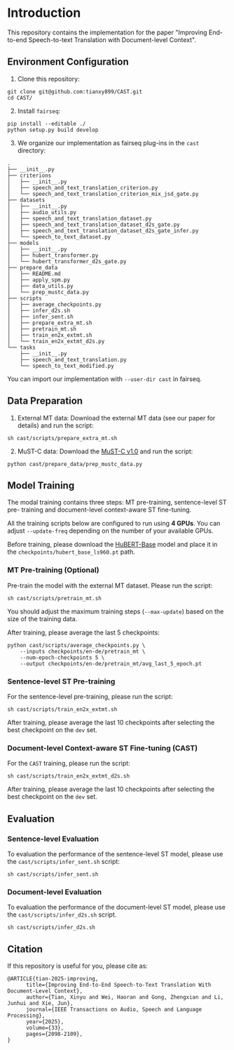 # Introduction

This repository contains the implementation for the paper "Improving End-to-end Speech-to-text Translation with Document-level Context".

## Environment Configuration

1. Clone this repository:

```
git clone git@github.com:tianxy899/CAST.git
cd CAST/
```

2. Install `fairseq`:

```
pip install --editable ./
python setup.py build develop
```

3. We organize our implementation as fairseq plug-ins in the  `cast` directory:

```
.
├── __init__.py
├── criterions
│   ├── __init__.py
│   ├── speech_and_text_translation_criterion.py
│   └── speech_and_text_translation_criterion_mix_jsd_gate.py
├── datasets
│   ├── __init__.py
│   ├── audio_utils.py
│   ├── speech_and_text_translation_dataset.py
│   ├── speech_and_text_translation_dataset_d2s_gate.py
│   ├── speech_and_text_translation_dataset_d2s_gate_infer.py
│   └── speech_to_text_dataset.py
├── models
│   ├── __init__.py
│   ├── hubert_transformer.py
│   └── hubert_transformer_d2s_gate.py
├── prepare_data
│   ├── README.md
│   ├── apply_spm.py
│   ├── data_utils.py
│   └── prep_mustc_data.py
├── scripts
│   ├── average_checkpoints.py
│   ├── infer_d2s.sh
│   ├── infer_sent.sh
│   ├── prepare_extra_mt.sh
│   ├── pretrain_mt.sh
│   ├── train_en2x_extmt.sh
│   └── train_en2x_extmt_d2s.py
└── tasks
    ├── __init__.py
    ├── speech_and_text_translation.py
    └── speech_to_text_modified.py
```

You can import our implementation with `--user-dir cast` in fairseq.



## Data Preparation

1. External MT data: Download the external MT data (see our paper for details) and run the script:

```
sh cast/scripts/prepare_extra_mt.sh
```

2. MuST-C data: Download the [MuST-C v1.0](https://ict.fbk.eu/must-c/) and run the script:

```
python cast/prepare_data/prep_mustc_data.py
```


## Model Training

The modal training contains three steps: MT pre-training, sentence-level ST pre-
training and document-level context-aware ST fine-tuning.

All the training scripts below are configured to run using **4 GPUs**. You can adjust `--update-freq` depending on the number of your available GPUs.

Before training, please download the [HuBERT-Base](https://dl.fbaipublicfiles.com/hubert/hubert_base_ls960.pt) model and place it in the `checkpoints/hubert_base_ls960.pt` path.

### MT Pre-training (Optional) 

Pre-train the model with the external MT dataset. Please run the script:

```
sh cast/scripts/pretrain_mt.sh
```

You should adjust the maximum training steps (`--max-update`) based on the size of the training data.

After training, please average the last 5 checkpoints:

```
python cast/scripts/average_checkpoints.py \
    --inputs checkpoints/en-de/pretrain_mt \
    --num-epoch-checkpoints 5 \
    --output checkpoints/en-de/pretrain_mt/avg_last_5_epoch.pt
```

### Sentence-level ST Pre-training

For the sentence-level pre-training, please run the script:

```
sh cast/scripts/train_en2x_extmt.sh
```
After training, please average the last 10 checkpoints after selecting the best checkpoint on the `dev` set.

### Document-level Context-aware ST Fine-tuning (CAST)

For the `CAST` training, please run the script:

```
sh cast/scripts/train_en2x_extmt_d2s.sh
```
After training, please average the last 10 checkpoints after selecting the best checkpoint on the `dev` set.


## Evaluation

### Sentence-level Evaluation

To evaluation the performance of the sentence-level ST model, please use the `cast/scripts/infer_sent.sh` script:

```
sh cast/scripts/infer_sent.sh
```

### Document-level Evaluation

To evaluation the performance of the document-level ST model, please use the `cast/scripts/infer_d2s.sh` script.

```
sh cast/scripts/infer_d2s.sh
```


## Citation

If this repository is useful for you, please cite as:

```
@ARTICLE{tian-2025-improving,
      title={Improving End-to-End Speech-to-Text Translation With Document-Level Context}, 
      author={Tian, Xinyu and Wei, Haoran and Gong, Zhengxian and Li, Junhui and Xie, Jun},
      journal={IEEE Transactions on Audio, Speech and Language Processing}, 
      year={2025},
      volume={33},
      pages={2098-2109},
}
```

